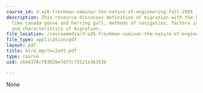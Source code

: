 ```yaml
---
course_id: 3-a26-freshman-seminar-the-nature-of-engineering-fall-2005
description: This resource discusses definition of migration with the help of examples
  like canada goose and herring gull, methods of navigation, factors in migration,
  and characteristics of migration.
file_location: /coursemedia/3-a26-freshman-seminar-the-nature-of-engineering-fall-2005/c6ed370cf0302be7d77cf3521e36353b_bird_mgrtnv2edt.pdf
file_type: application/pdf
layout: pdf
title: bird_mgrtnv2edt.pdf
type: course
uid: c6ed370cf0302be7d77cf3521e36353b

---
```

None